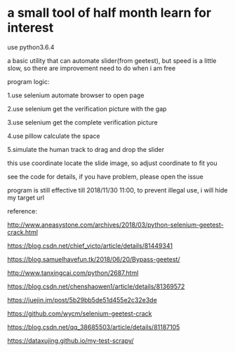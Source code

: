 # a small tool of half month learn for interest

use python3.6.4

a basic utility that can automate slider(from geetest), but speed is a little slow, so there are improvement need to do when i am free

program logic:

1.use selenium automate browser to open page

2.use selenium get the verification picture with the gap

3.use selenium get the complete verification picture

4.use pillow calculate the space

5.simulate the human track to drag and drop the slider

this use coordinate locate the slide image, so adjust coordinate to fit you

see the code for details, if you have problem, please open the issue

program is still effective till 2018/11/30 11:00, to prevent illegal use, i will hide my target url

reference:

http://www.aneasystone.com/archives/2018/03/python-selenium-geetest-crack.html

https://blog.csdn.net/chief_victo/article/details/81449341

https://blog.samuelhavefun.tk/2018/06/20/Bypass-geetest/

http://www.tanxingcai.com/python/2687.html

https://blog.csdn.net/chenshaowen1/article/details/81369572

https://juejin.im/post/5b29bb5de51d455e2c32e3de

https://github.com/wycm/selenium-geetest-crack

https://blog.csdn.net/qq_38685503/article/details/81187105

https://dataxujing.github.io/my-test-scrapy/

